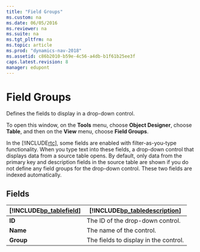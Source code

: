 ```yaml
---
title: "Field Groups"
ms.custom: na
ms.date: 06/05/2016
ms.reviewer: na
ms.suite: na
ms.tgt_pltfrm: na
ms.topic: article
ms.prod: "dynamics-nav-2018"
ms.assetid: c86b2010-b59e-4c56-a4db-b1f61b25ee3f
caps.latest.revision: 8
manager: edupont
---
```

# Field Groups
Defines the fields to display in a drop-down control.  
  
 To open this window, on the **Tools** menu, choose **Object Designer**, choose **Table**, and then on the **View** menu, choose **Field Groups**.  
  
 In the [!INCLUDE[rtc](../includes/rtc_md.md)], some fields are enabled with filter-as-you-type functionality. When you type text into these fields, a drop-down control that displays data from a source table opens. By default, only data from the primary key and description fields in the source table are shown if you do not define any field groups for the drop-down control. These two fields are indexed automatically.  
  
## Fields  
  
|[!INCLUDE[bp_tablefield](../includes/bp_tablefield_md.md)]|[!INCLUDE[bp_tabledescription](../includes/bp_tabledescription_md.md)]|  
|---------------------------------|---------------------------------------|  
|**ID**|The ID of the drop-down control.|  
|**Name**|The name of the control.|  
|**Group**|The fields to display in the control.|